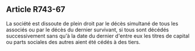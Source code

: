 Article R743-67
----
La société est dissoute de plein droit par le décès simultané de tous les
associés ou par le décès du dernier survivant, si tous sont décédés
successivement sans qu'à la date du dernier d'entre eux les titres de capital ou
parts sociales des autres aient été cédés à des tiers.
